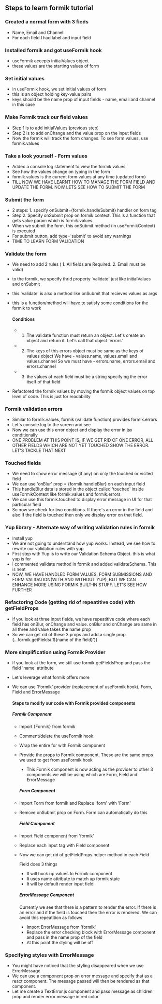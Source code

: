 ## Steps to learn formik tutorial

### Created a normal form with 3 fieds

- Name, Email and Channel
- For each field I had label and input field

### Installed formik and got useFormik hook

- useFormik accepts initialValues object
- these values are the starting values of form

### Set initial values

- In useFormik hook, we set initial values of form
- this is an object holding key-value pairs
- keys should be the name prop of input fields - name, email and channel in this case

### Make Formik track our field values

- Step 1 is to add initialValues (previous step)
- Step 2 is to add onChange and the value prop on the input fields
- Now the formik will track the form changes. To see form values, use formik.values

### Take a look yourself - Form values

- Added a console log statement to view the formik values
- See how the values change on typing in the form
- formik.values is the current form values at any time (updated form)
- TILL NOW WE HAVE LEARNT HOW TO MANAGE THE FORM FIELD AND UPDATE THE FORM. NOW LETS SEE HOW TO SUBMIT THE FORM

### Submit the form

- 2 steps: 1. specify onSubmit={formik.handleSubmit} handler on form tag
- Step 2. Specify onSubmit prop on formik context. This is a function that gets value param which is formik.values
- When we submit the form, this onSubmit method (in useFormikContext) is executed
- For submit button, add type='submit' to avoid any warnings
- TIME TO LEARN FORM VALIDATION

### Validate the form

- We need to add 2 rules ( 1. All fields are Required. 2. Email must be valid)
- to the formik, we specify thrid property 'validate' just like initialValues and onSubmit
- this 'validate' is also a method like onSubmit that recieves values as args
- this is a function/method will have to satisfy some conditions for the formik to work

  #### Conditions

  - 1.  The validate function must return an object. Let's create an object and return it. Let's call that object 'errors'
  - 2.  The keys of this errors object must be same as the keys of values object
        We have - values.name, values.email and values.channel
        So we must have - errors.name, errors.email and errors.channel
  - 3.  the values of each field must be a string specifying the error itself of that field

- Refactored the formik values by moving the formik object values on top level of code. This is just for readability

### Formik validation errors

- Similar to formik.values, formik (validate function) provides formik.errors
- Let's console.log to the screen and see
- Now we can use this error object and display the error in jsx conditionally
- ONE PROBLEM AT THIS POINT IS, IF WE GET RID OF ONE ERROR, ALL OTHER FIELDS WHICH ARE NOT YET TOUCHED SHOW THE ERROR. LET'S TACKLE THAT NEXT

### Touched fields

- We need to show error message (if any) on only the touched or visited field
- We can use 'onBlur' prop = {formik.handleBlur} on each input field
- This handleBlur data is stored in the object called 'touched' inside useFormikContext like formik.values and formik.errors
- We can use this formik.touched to display error message in UI for that particular field
- So now we check for two conditions. If there's an error in the field and also if the field is touched then only we display error on that field.

### Yup library - Alternate way of writing validation rules in formik

- Install yup
- We are not going to understand how yup works. Instead, we see how to rewrite our validation rules with yup
- First step with Yup is to write our Validation Schema Object. this is what yup is for
- I commented validate method in formik and added validateSchema. This is neat
- NOW, WE HAVE HANDLED FORM VALUES, FORM SUBMISSIONS AND FORM VALIDATION(WITH AND WITHOUT YUP), BUT WE CAN ENHANCE MORE USING FORMIK BUILT-IN STUFF. LET'S SEE HOW FURTHER

### Refactoring Code (getting rid of repeatitive code) with getFieldProps

- If you look at three input fields, we have repeatitive code where each field has onBlur, onChange and value. onBlur and onChange are same in all three and value takes the name prop
- So we can get rid of these 3 props and add a single prop {...formik.getFields('${name of the field}')}

### More simplification using Formik Provider

- If you look at the form, we still use formik.getFieldsProp and pass the field 'name' attribute
- Let's leverage what formik offers more
- We can use 'Formik' provider (replacement of useFormik hook), Form, Field and ErrorMessage

  #### Steps to modify our code with Formik provided components

  ##### Formik Component

  - Import {Formik} from formik
  - Comment/delete the useFormik hook
  - Wrap the entire for with Formik component
  - Provide the props to Formik component. These are the same props we used to get from useFormik hook

    - This Formik component is now acting as the provider to other 3 components we will be using which are Form, Field and ErrorMessage

    ##### Form Component

  - Import Form from formik and Replace 'form' with 'Form'
  - Remove onSubmit prop on Form. Form can automatically do this

    ##### Field Component

  - Import Field component from 'formik'
  - Replace each input tag with Field component
  - Now we can get rid of getFieldProps helper method in each Field

    Field does 3 things

    - It will hook up values to Formik component
    - It uses name attribute to match up formik state
    - It will by default render input field

    ##### ErrorMessage Component

    Currently we see that there is a pattern to render the error. If there is an error and if the field is touched then the error is rendered. We can avoid this repeatition as follows

    - Import ErrorMessage from 'formik'
    - Replace the error checking block with ErrorMessage component and pass in the name prop of the field
    - At this point the styling will be off

### Specifying styles with ErrorMessage

- You might have noticed that the styling disappeared when we use ErrorMessage
- We can use a component prop on error message and specify that as a react component. The message passed will then be rendered as that component.
- Let me create a TextError.js component and pass message as children prop and render error message in red color
